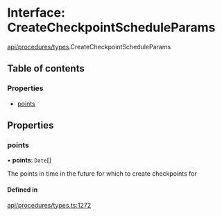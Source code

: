 # Interface: CreateCheckpointScheduleParams

[api/procedures/types](../wiki/api.procedures.types).CreateCheckpointScheduleParams

## Table of contents

### Properties

- [points](../wiki/api.procedures.types.CreateCheckpointScheduleParams#points)

## Properties

### points

• **points**: `Date`[]

The points in time in the future for which to create checkpoints for

#### Defined in

[api/procedures/types.ts:1272](https://github.com/PolymeshAssociation/polymesh-sdk/blob/8a9e72221/src/api/procedures/types.ts#L1272)
